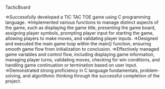 
TacticBoard


=>Successfully developed a TIC TAC TOE game using C programming language.
=>Implemented various functions to manage distinct aspects of the game, such as displaying the game title, presenting the game board, assigning player symbols, prompting player input for starting the game, allowing players to make moves, and validating player inputs.
=>Designed and executed the main game loop within the main() function, ensuring smooth game flow from initialization to conclusion.
=>Effectively managed game variables and control flow, including displaying game information, managing player turns, validating moves, checking for win conditions, and handling game continuation or termination based on user input.
=>Demonstrated strong proficiency in C language fundamentals, problem-solving, and algorithmic thinking through the successful completion of the project.
